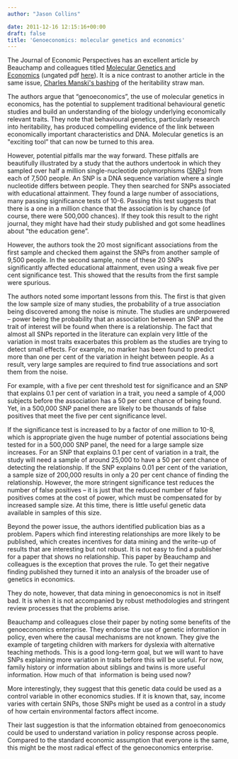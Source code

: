 ```yaml
---
author: "Jason Collins"

date: 2011-12-16 12:15:16+00:00
draft: false
title: 'Genoeconomics: molecular genetics and economics'
---
```


The Journal of Economic Perspectives has an excellent article by Beauchamp and colleagues titled [Molecular Genetics and Economics](http://www.aeaweb.org/articles.php?doi=10.1257/jep.25.4.57) (ungated pdf [here](http://humannaturelab.net/wp-content/themes/human-nature-lab/media/pdf/publications/articles/123.pdf)). It is a nice contrast to another article in the same issue, [Charles Manski's bashing](https://www.jasoncollins.blog/the-use-of-heritability-in-policy-development/) of the heritability straw man.

The authors argue that “genoeconomics”, the use of molecular genetics in economics, has the potential to supplement traditional behavioural genetic studies and build an understanding of the biology underlying economically relevant traits. They note that behavioural genetics, particularly research into heritability, has produced compelling evidence of the link between economically important characteristics and DNA. Molecular genetics is an "exciting tool” that can now be turned to this area.

However, potential pitfalls mar the way forward. These pitfalls are beautifully illustrated by a study that the authors undertook in which they sampled over half a million single-nucleotide polymorphisms ([SNPs](http://en.wikipedia.org/wiki/Single-nucleotide_polymorphism)) from each of 7,500 people. An SNP is a DNA sequence variation where a single nucleotide differs between people. They then searched for SNPs associated with educational attainment. They found a large number of associations, many passing significance tests of 10-6. Passing this test suggests that there is a one in a million chance that the association is by chance (of course, there were 500,000 chances). If they took this result to the right journal, they might have had their study published and got some headlines about “the education gene”.

However, the authors took the 20 most significant associations from the first sample and checked them against the SNPs from another sample of 9,500 people. In the second sample, none of these 20 SNPs significantly affected educational attainment, even using a weak five per cent significance test. This showed that the results from the first sample were spurious.

The authors noted some important lessons from this. The first is that given the low sample size of many studies, the probability of a true association being discovered among the noise is minute. The studies are underpowered – power being the probability that an association between an SNP and the trait of interest will be found when there is a relationship. The fact that almost all SNPs reported in the literature can explain very little of the variation in most traits exacerbates this problem as the studies are trying to detect small effects. For example, no marker has been found to predict more than one per cent of the variation in height between people. As a result, very large samples are required to find true associations and sort them from the noise.

For example, with a five per cent threshold test for significance and an SNP that explains 0.1 per cent of variation in a trait, you need a sample of 4,000 subjects before the association has a 50 per cent chance of being found. Yet, in a 500,000 SNP panel there are likely to be thousands of false positives that meet the five per cent significance level.

If the significance test is increased to by a factor of one million to 10-8, which is appropriate given the huge number of potential associations being tested for in a 500,000 SNP panel, the need for a large sample size increases. For an SNP that explains 0.1 per cent of variation in a trait, the study will need a sample of around 25,000 to have a 50 per cent chance of detecting the relationship. If the SNP explains 0.01 per cent of the variation, a sample size of 200,000 results in only a 20 per cent chance of finding the relationship. However, the more stringent significance test reduces the number of false positives – it is just that the reduced number of false positives comes at the cost of power, which must be compensated for by increased sample size. At this time, there is little useful genetic data available in samples of this size.

Beyond the power issue, the authors identified publication bias as a problem. Papers which find interesting relationships are more likely to be published, which creates incentives for data mining and the write-up of results that are interesting but not robust. It is not easy to find a publisher for a paper that shows no relationship. This paper by Beauchamp and colleagues is the exception that proves the rule. To get their negative finding published they turned it into an analysis of the broader use of genetics in economics.

They do note, however, that data mining in genoeconomics is not in itself bad. It is when it is not accompanied by robust methodologies and stringent review processes that the problems arise.

Beauchamp and colleagues close their paper by noting some benefits of the genoeconomics enterprise. They endorse the use of genetic information in policy, even where the causal mechanisms are not known. They give the example of targeting children with markers for dyslexia with alternative teaching methods. This is a good long-term goal, but we will want to have SNPs explaining more variation in traits before this will be useful. For now, family history or information about siblings and twins is more useful information. How much of that  information is being used now?

More interestingly, they suggest that this genetic data could be used as a control variable in other economics studies. If it is known that, say, income varies with certain SNPs, those SNPs might be used as a control in a study of how certain environmental factors affect income.

Their last suggestion is that the information obtained from genoeconomics could be used to understand variation in policy response across people. Compared to the standard economic assumption that everyone is the same, this might be the most radical effect of the genoeconomics enterprise.
